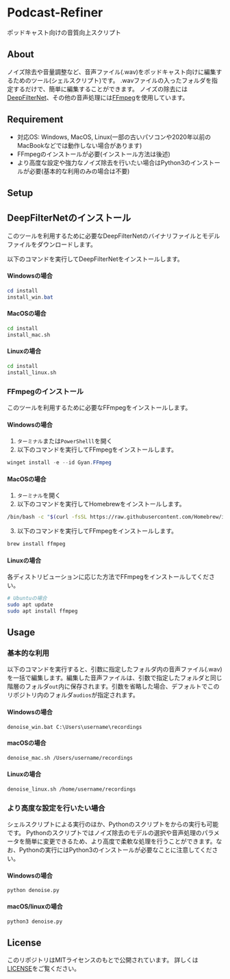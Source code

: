 # Podcast-Refiner
ポッドキャスト向けの音質向上スクリプト

## About
ノイズ除去や音量調整など、音声ファイル(.wav)をポッドキャスト向けに編集するためのツール(シェルスクリプト)です。
.wavファイルの入ったフォルダを指定するだけで、簡単に編集することができます。
ノイズの除去には[DeepFilterNet](https://github.com/Rikorose/DeepFilterNet)、その他の音声処理には[FFmpeg](https://github.com/FFmpeg/FFmpeg)を使用しています。

## Requirement
- 対応OS: Windows, MacOS, Linux(一部の古いパソコンや2020年以前のMacBookなどでは動作しない場合があります)
- FFmpegのインストールが必要(インストール方法は後述)
- より高度な設定や強力なノイズ除去を行いたい場合はPython3のインストールが必要(基本的な利用のみの場合は不要)

## Setup
## DeepFilterNetのインストール
このツールを利用するために必要なDeepFilterNetのバイナリファイルとモデルファイルをダウンロードします。

以下のコマンドを実行してDeepFilterNetをインストールします。

#### Windowsの場合
```powershell
cd install
install_win.bat
```

#### MacOSの場合
```bash
cd install
install_mac.sh
```

#### Linuxの場合
```bash
cd install
install_linux.sh
```

### FFmpegのインストール
このツールを利用するために必要なFFmpegをインストールします。

#### Windowsの場合
1. `ターミナル`または`PowerShelll`を開く
2. 以下のコマンドを実行してFFmpegをインストールします。

```powershell
winget install -e --id Gyan.FFmpeg
```

#### MacOSの場合
1. `ターミナル`を開く
2. 以下のコマンドを実行してHomebrewをインストールします。
```bash
/bin/bash -c "$(curl -fsSL https://raw.githubusercontent.com/Homebrew/install/HEAD/install.sh)"
```
3. 以下のコマンドを実行してFFmpegをインストールします。
```bash
brew install ffmpeg
```

#### Linuxの場合
各ディストリビューションに応じた方法でFFmpegをインストールしてください。

```bash
# Ubuntuの場合
sudo apt update
sudo apt install ffmpeg
```

## Usage

### 基本的な利用
以下のコマンドを実行すると、引数に指定したフォルダ内の音声ファイル(.wav)を一括で編集します。編集した音声ファイルは、引数で指定したフォルダと同じ階層のフォルダ`out`内に保存されます。引数を省略した場合、デフォルトでこのリポジトリ内のフォルダ`audios`が指定されます。
#### Windowsの場合
```powershelll
denoise_win.bat C:\Users\username\recordings
```

#### macOSの場合
```bash
denoise_mac.sh /Users/username/recordings
```

#### Linuxの場合
```bash
denoise_linux.sh /home/username/recordings
```

### より高度な設定を行いたい場合
シェルスクリプトによる実行のほか、Pythonのスクリプトをからの実行も可能です。
Pythonのスクリプトではノイズ除去のモデルの選択や音声処理のパラメータを簡単に変更できるため、より高度で柔軟な処理を行うことができます。なお、Pythonの実行にはPython3のインストールが必要なことに注意してください。

#### Windowsの場合
```powershelll
python denoise.py
```
#### macOS/linuxの場合
```bash
python3 denoise.py
```

## License
このリポジトリはMITライセンスのもとで公開されています。
詳しくは[LICENSE](LICENSE)をご覧ください。
